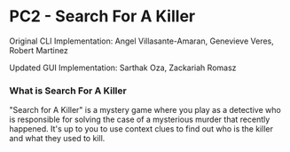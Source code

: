 # PC2 - Search For A Killer

Original CLI Implementation: Angel Villasante-Amaran, Genevieve Veres, Robert Martinez

Updated GUI Implementation: Sarthak Oza, Zackariah Romasz

### What is Search For A Killer
"Search for A Killer" is a mystery game where you play as a detective who is responsible for solving the case of a mysterious murder that recently happened. It's up to you to use context clues to find out who is the killer and what they used to kill.
